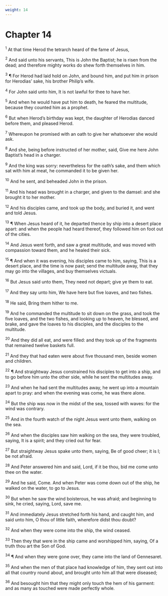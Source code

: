 ```yaml
---
weight: 14
---
```


# Chapter 14

<sup>1</sup> At that time Herod the tetrarch heard of the fame of Jesus, 

<sup>2</sup> And said unto his servants, This is John the Baptist; he is risen from the dead; and therefore mighty works do shew forth themselves in him. 

<sup>3</sup> ¶ For Herod had laid hold on John, and bound him, and put him in prison for Herodias’ sake, his brother Philip’s wife. 

<sup>4</sup> For John said unto him, It is not lawful for thee to have her. 

<sup>5</sup> And when he would have put him to death, he feared the multitude, because they counted him as a prophet. 

<sup>6</sup> But when Herod’s birthday was kept, the daughter of Herodias danced before them, and pleased Herod. 

<sup>7</sup> Whereupon he promised with an oath to give her whatsoever she would ask. 

<sup>8</sup> And she, being before instructed of her mother, said, Give me here John Baptist’s head in a charger. 

<sup>9</sup> And the king was sorry: nevertheless for the oath’s sake, and them which sat with him at meat, he commanded it to be given her. 

<sup>10</sup> And he sent, and beheaded John in the prison. 

<sup>11</sup> And his head was brought in a charger, and given to the damsel: and she brought it to her mother. 

<sup>12</sup> And his disciples came, and took up the body, and buried it, and went and told Jesus. 

<sup>13</sup> ¶ When Jesus heard of it, he departed thence by ship into a desert place apart: and when the people had heard thereof, they followed him on foot out of the cities. 

<sup>14</sup> And Jesus went forth, and saw a great multitude, and was moved with compassion toward them, and he healed their sick. 

<sup>15</sup> ¶ And when it was evening, his disciples came to him, saying, This is a desert place, and the time is now past; send the multitude away, that they may go into the villages, and buy themselves victuals. 

<sup>16</sup> But Jesus said unto them, They need not depart; give ye them to eat. 

<sup>17</sup> And they say unto him, We have here but five loaves, and two fishes. 

<sup>18</sup> He said, Bring them hither to me. 

<sup>19</sup> And he commanded the multitude to sit down on the grass, and took the five loaves, and the two fishes, and looking up to heaven, he blessed, and brake, and gave the loaves to his disciples, and the disciples to the multitude. 

<sup>20</sup> And they did all eat, and were filled: and they took up of the fragments that remained twelve baskets full. 

<sup>21</sup> And they that had eaten were about five thousand men, beside women and children. 

<sup>22</sup> ¶ And straightway Jesus constrained his disciples to get into a ship, and to go before him unto the other side, while he sent the multitudes away. 

<sup>23</sup> And when he had sent the multitudes away, he went up into a mountain apart to pray: and when the evening was come, he was there alone. 

<sup>24</sup> But the ship was now in the midst of the sea, tossed with waves: for the wind was contrary. 

<sup>25</sup> And in the fourth watch of the night Jesus went unto them, walking on the sea. 

<sup>26</sup> And when the disciples saw him walking on the sea, they were troubled, saying, It is a spirit; and they cried out for fear. 

<sup>27</sup> But straightway Jesus spake unto them, saying, Be of good cheer; it is I; be not afraid. 

<sup>28</sup> And Peter answered him and said, Lord, if it be thou, bid me come unto thee on the water. 

<sup>29</sup> And he said, Come. And when Peter was come down out of the ship, he walked on the water, to go to Jesus. 

<sup>30</sup> But when he saw the wind boisterous, he was afraid; and beginning to sink, he cried, saying, Lord, save me. 

<sup>31</sup> And immediately Jesus stretched forth his hand, and caught him, and said unto him, O thou of little faith, wherefore didst thou doubt? 

<sup>32</sup> And when they were come into the ship, the wind ceased. 

<sup>33</sup> Then they that were in the ship came and worshipped him, saying, Of a truth thou art the Son of God. 

<sup>34</sup> ¶ And when they were gone over, they came into the land of Gennesaret. 

<sup>35</sup> And when the men of that place had knowledge of him, they sent out into all that country round about, and brought unto him all that were diseased; 

<sup>36</sup> And besought him that they might only touch the hem of his garment: and as many as touched were made perfectly whole. 


